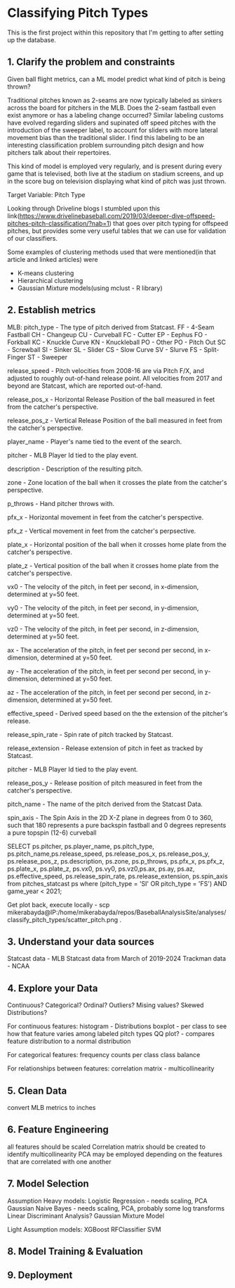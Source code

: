 # Classifying Pitch Types

This is the first project within this repository that I'm getting to after setting up the database.

## 1. Clarify the problem and constraints

Given ball flight metrics, can a ML model predict what kind of pitch is being thrown?

Traditional pitches known as 2-seams are now typically labeled as sinkers across the board for pitchers in the MLB.  Does the 2-seam fastball even exist anymore or has a labeling change occurred? Similar labeling customs have evolved regarding sliders and supinated off speed pitches with the introduction of the sweeper label, to account for sliders with more lateral movement bias than the traditional slider.  I find this labeling to be an interesting classification problem surrounding pitch design and how pitchers talk about their repertoires.

This kind of model is employed very regularly, and is present during every game that is televised, both live at the stadium on stadium screens, and up in the score bug on television displaying what kind of pitch was just thrown.  

Target Variable: Pitch Type

Looking through Driveline blogs I stumbled upon this link(https://www.drivelinebaseball.com/2019/03/deeper-dive-offspeed-pitches-pitch-classification/?nab=1) that goes over pitch typing for offspeed pitches, but provides some very useful tables that we can use for validation of our classifiers.



Some examples of clustering methods used that were mentioned(in that article and linked articles) were 

 - K-means clustering
 - Hierarchical clustering
 - Gaussian Mixture models(using mclust - R library)


## 2. Establish metrics

MLB:
pitch_type - The type of pitch derived from Statcast.
FF - 4-Seam Fastball
CH - Changeup
CU - Curveball
FC - Cutter
EP - Eephus
FO - Forkball
KC - Knuckle Curve
KN - Knuckleball
PO - Other
PO - Pitch Out
SC - Screwball
SI - Sinker
SL - Slider
CS - Slow Curve
SV - Slurve
FS - Split-Finger
ST - Sweeper

release_speed - Pitch velocities from 2008-16 are via Pitch F/X, and adjusted to roughly out-of-hand release point. All velocities from 2017 and beyond are Statcast, which are reported out-of-hand.

release_pos_x - Horizontal Release Position of the ball measured in feet from the catcher's perspective.

release_pos_z - Vertical Release Position of the ball measured in feet from the catcher's perspective.

player_name - Player's name tied to the event of the search.

pitcher - MLB Player Id tied to the play event.

description - Description of the resulting pitch.

zone - Zone location of the ball when it crosses the plate from the catcher's perspective.

p_throws - Hand pitcher throws with.

pfx_x - Horizontal movement in feet from the catcher's perspective.

pfx_z - Vertical movement in feet from the catcher's perpsective.

plate_x - Horizontal position of the ball when it crosses home plate from the catcher's perspective.

plate_z - Vertical position of the ball when it crosses home plate from the catcher's perspective.

vx0 - The velocity of the pitch, in feet per second, in x-dimension, determined at y=50 feet.

vy0 - The velocity of the pitch, in feet per second, in y-dimension, determined at y=50 feet.

vz0 - The velocity of the pitch, in feet per second, in z-dimension, determined at y=50 feet.

ax - The acceleration of the pitch, in feet per second per second, in x-dimension, determined at y=50 feet.

ay - The acceleration of the pitch, in feet per second per second, in y-dimension, determined at y=50 feet.

az - The acceleration of the pitch, in feet per second per second, in z-dimension, determined at y=50 feet.

effective_speed - Derived speed based on the the extension of the pitcher's release.

release_spin_rate - Spin rate of pitch tracked by Statcast.

release_extension - Release extension of pitch in feet as tracked by Statcast.

pitcher - MLB Player Id tied to the play event.

release_pos_y - Release position of pitch measured in feet from the catcher's perspective.

pitch_name - The name of the pitch derived from the Statcast Data.

spin_axis - The Spin Axis in the 2D X-Z plane in degrees from 0 to 360, such that 180 represents a pure backspin fastball and 0 degrees represents a pure topspin (12-6) curveball


SELECT ps.pitcher, ps.player_name, ps.pitch_type, ps.pitch_name,ps.release_speed, ps.release_pos_x, ps.release_pos_y, ps.release_pos_z, ps.description, ps.zone, ps.p_throws, ps.pfx_x, ps.pfx_z, ps.plate_x, ps.plate_z, ps.vx0, ps.vy0, ps.vz0,ps.ax, ps.ay, ps.az, ps.effective_speed, ps.release_spin_rate, ps.release_extension, ps.spin_axis
from pitches_statcast ps
where (pitch_type = 'SI' OR pitch_type = 'FS') AND game_year < 2021;

Get plot back, execute locally - scp mikerabayda@IP:/home/mikerabayda/repos/BaseballAnalysisSite/analyses/classify_pitch_types/scatter_pitch.png .


## 3. Understand your data sources

Statcast data - MLB Statcast data from March of 2019-2024
Trackman data - NCAA

## 4. Explore your Data 

Continuous? Categorical? Ordinal?
Outliers? Mising values? Skewed Distributions?

For continuous features:
  histogram - Distributions
  boxplot - per class to see how that feature varies among labeled pitch types 
  QQ plot? - compares feature distribution to a normal distribution 

For categorical features:
  frequency counts per class 
  class balance

For relationships between features:
  correlation matrix - multicollinearity


## 5. Clean Data 

convert MLB metrics to inches

## 6. Feature Engineering

all features should be scaled
Correlation matrix should be created to identify multicollinearity
PCA may be employed depending on the features that are correlated with one another


## 7. Model Selection

Assumption Heavy models:
Logistic Regression - needs scaling, PCA 
Gaussian Naive Bayes - needs scaling, PCA, probably some log transforms
Linear Discriminant Analysis?
Gaussian Mixture Model 

Light Assumption models:
XGBoost
RFClassifier
SVM



## 8. Model Training & Evaluation
## 9. Deployment
